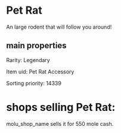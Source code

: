 # Pet Rat

An large rodent that will follow you around!

## main properties

Rarity: Legendary

Item uid: Pet Rat Accessory

Sorting priority: 14339

# shops selling Pet Rat:

molu_shop_name sells it for 550 mole cash.
